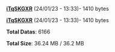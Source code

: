 [**iTqSKGXR**](/data/iTqSKGXR.txt) (24/01/23 - 13:33)- 1410 bytes

[**iTqSKGXR**](/data/iTqSKGXR.txt) (24/01/23 - 13:33)- 1410 bytes

**Total Datas**: 6166

**Total Size**: 36.24 MB / 36.2 MB